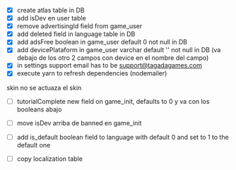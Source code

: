  - [x] create atlas table in DB
 - [x] add isDev en user table
 - [x] remove advertisingId field from game_user
 - [x] add deleted field in language table in DB
 - [x] add adsFree boolean in game_user default 0 not null in DB
 - [x] add devicePlataform in game_user varchar default '' not null in DB (va debajo de los otro 2 campos con device en el nombre del campo)
 - [x] in settings support email has to be support@tagadagames.com
 - [x] execute yarn to refresh dependencies (nodemailer)
 
 skin no se actuaza el skin

 - [ ] tutorialComplete new field on game_init, defaults to 0 y va con los booleans abajo
 - [ ] move isDev arriba de banned en game_init
 - [ ] add is_default boolean field to language with default 0 and set to 1 to the default one
 - [ ] copy localization table


 